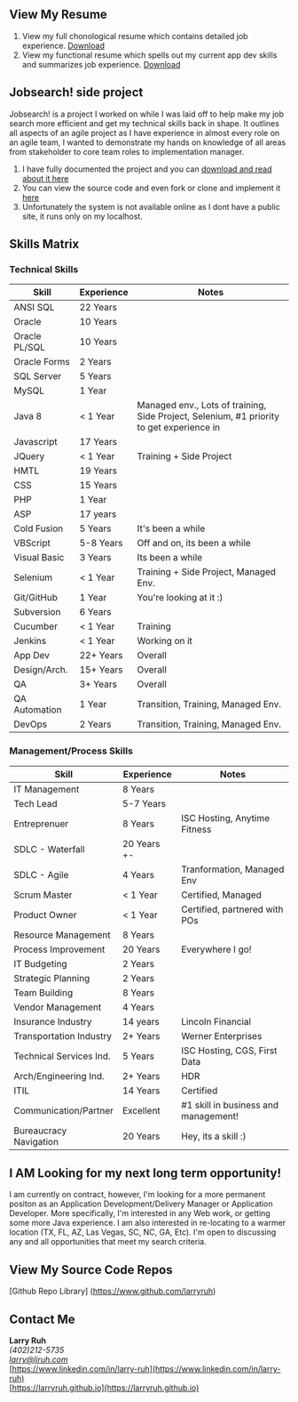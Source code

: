## View My Resume

1. View my full chonological resume which contains detailed job experience. [Download](https://github.com/larryruh/jobsearch/blob/master/LarryRuhMgmtResume2019.docx?raw=true)
2. View my functional resume which spells out my current app dev skills and summarizes job experience. [Download](https://github.com/larryruh/jobsearch/blob/master/LarryRuhResume2019.docx?raw=true)

## Jobsearch! side project

Jobsearch! is a project I worked on while I was laid off to help make my job search more efficient and get my technical skills back in shape. It outlines all aspects of an agile project as I have experience in almost every role on an agile team, I wanted to demonstrate my hands on knowledge of all areas from stakeholder to core team roles to implementation manager. 

1. I have fully documented the project and you can [download and read about it here](https://github.com/larryruh/jobsearch/blob/master/ReadMe.docx?raw=true)
2. You can view the source code and even fork or clone and implement it [here](https://github.com/larryruh/jobsearch/)
3. Unfortunately the system is not available online as I dont have a public site, it runs only on my localhost. 

## Skills Matrix

### Technical Skills

| Skill         | Experience    | Notes                           |
| ------------- | --------------| --------------------------------|
| ANSI SQL      | 22 Years      |                                 |
| Oracle        | 10 Years      |                                 |
| Oracle PL/SQL | 10 Years      |                                 |
| Oracle Forms  | 2 Years       |                                 |
| SQL Server    | 5 Years       |                                 |
| MySQL         | 1 Year        |                                 |
| Java 8        | < 1 Year      | Managed env., Lots of training, Side Project, Selenium, #1 priority to get experience in|
| Javascript    | 17 Years      |                                 |
| JQuery        | < 1 Year      | Training + Side Project         |
| HMTL          | 19 Years      |                                 |
| CSS           | 15 Years      |                                 |
| PHP           | 1 Year        |                                 |
| ASP           | 17 years      |                                 |
| Cold Fusion   | 5 Years       | It's been a while               |
| VBScript      | 5-8 Years     | Off and on, its been a while    |
| Visual Basic  | 3 Years       | Its been a while                |
| Selenium      | < 1 Year      | Training + Side Project, Managed Env.  |
| Git/GitHub    | 1 Year        | You're looking at it :)         |
| Subversion    | 6 Years       |                                 |
| Cucumber      | < 1 Year      | Training                        |
| Jenkins       | < 1 Year      | Working on it                   |
| App Dev       | 22+ Years     | Overall                         |
| Design/Arch.  | 15+ Years     | Overall                         |
| QA            | 3+ Years      | Overall                         |
| QA Automation | 1 Year        | Transition, Training, Managed Env.|
| DevOps        | 2 Years       | Transition, Training, Managed Env.|

### Management/Process Skills

| Skill                  | Experience    | Notes                           |
| -------------          | --------------| --------------------------------|
| IT Management          | 8 Years       |                                 |
| Tech Lead              | 5-7 Years     |                                 |
| Entreprenuer           | 8 Years       | ISC Hosting, Anytime Fitness    |
| SDLC - Waterfall       | 20 Years +-   |                                 |
| SDLC - Agile           | 4 Years       | Tranformation, Managed Env      |
| Scrum Master           | < 1 Year      | Certified, Managed              |
| Product Owner          | < 1 Year      | Certified, partnered with POs   |
| Resource Management    | 8 Years       |                                 |
| Process Improvement    | 20 Years      | Everywhere I go!                |
| IT Budgeting           | 2 Years       |                                 |
| Strategic Planning     | 2 Years       |                                 |
| Team Building          | 8 Years       |                                 |
| Vendor Management      | 4 Years       |                                 |
| Insurance Industry     | 14 years      | Lincoln Financial               |
| Transportation Industry| 2+ Years      | Werner Enterprises              |
| Technical Services Ind.| 5 Years       | ISC Hosting, CGS, First Data    |
| Arch/Engineering Ind.  | 2+ Years      | HDR                             |
| ITIL                   | 14 Years      | Certified                       |
| Communication/Partner  | Excellent     | #1 skill in business and management!|
| Bureaucracy Navigation | 20 Years      | Hey, its a skill :)             |

## I AM Looking for my next long term opportunity!

I am currently on contract, however, I'm looking for a more permanent positon as an Application Development/Delivery Manager or Application Developer. More specifically, I'm interested in any Web work, or getting some more Java experience. I am also interested in re-locating to a warmer location (TX, FL, AZ, Las Vegas, SC, NC, GA, Etc). I'm open to discussing any and all opportunities that meet my search criteria.  

## View My Source Code Repos
[Github Repo Library] (https://www.github.com/larryruh)

## Contact Me

**Larry Ruh**<br/> 
*(402)212-5735*<br/> 
*larry@ljruh.com*<br/>
[https://www.linkedin.com/in/larry-ruh](https://www.linkedin.com/in/larry-ruh)<br/>
[https://larryruh.github.io](https://larryruh.github.io)<br/>

